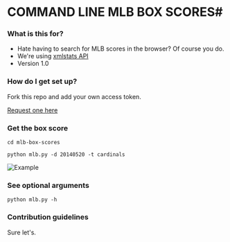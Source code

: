 # COMMAND LINE MLB BOX SCORES#

### What is this for? ###

* Hate having to search for MLB scores in the browser? Of course you do.
* We're using [xmlstats API](https://erikberg.com/api)
* Version 1.0

### How do I get set up? ###

Fork this repo and add your own access token.

[Request one here](https://erikberg.com/request-invite)

### Get the box score
``cd mlb-box-scores``

``python mlb.py -d 20140520 -t cardinals``

![Example](https://i.imgur.com/uC7jZAX.png)

### See optional arguments
``python mlb.py -h``

### Contribution guidelines ###

Sure let's.